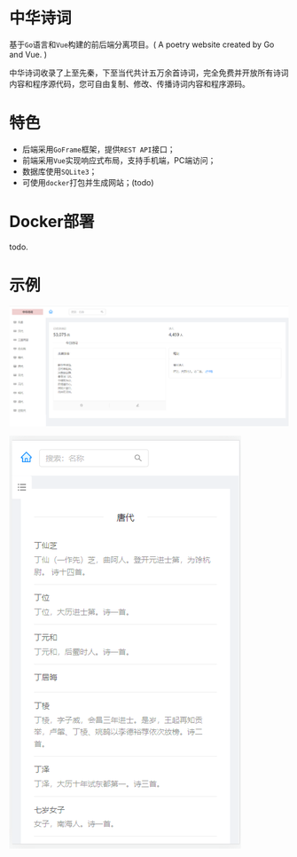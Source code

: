 # 中华诗词

基于`Go`语言和`Vue`构建的前后端分离项目。( A poetry website created by Go and Vue. )

中华诗词收录了上至先秦，下至当代共计五万余首诗词，完全免费并开放所有诗词内容和程序源代码，您可自由复制、修改、传播诗词内容和程序源码。

# 特色

- 后端采用`GoFrame`框架，提供`REST API`接口；
- 前端采用`Vue`实现响应式布局，支持手机端，PC端访问；
- 数据库使用`SQLite3`；
- 可使用`docker`打包并生成网站；(todo)

# Docker部署

todo.

# 示例

![pc](https://github.com/foryatto/poetry/blob/main/example/pc.png)

![mobile](https://github.com/foryatto/poetry/blob/main/example/mobile.png)



